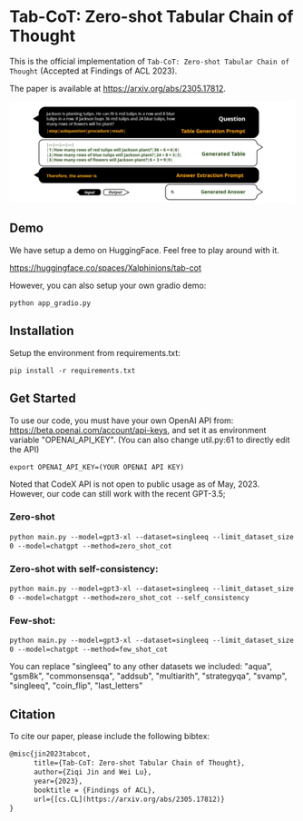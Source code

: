 # Tab-CoT: Zero-shot Tabular Chain of Thought

This is the official implementation of `Tab-CoT: Zero-shot Tabular Chain of Thought` (Accepted at Findings of ACL 2023).

The paper is available at https://arxiv.org/abs/2305.17812.

<div align="center">
<img src="intro.jpg">
</div>

## Demo

We have setup a demo on HuggingFace. Feel free to play around with it. 

https://huggingface.co/spaces/Xalphinions/tab-cot

However, you can also setup your own gradio demo:

```
python app_gradio.py
```

## Installation

Setup the environment from requirements.txt: 
```
pip install -r requirements.txt
```

## Get Started

To use our code, you must have your own OpenAI API from: https://beta.openai.com/account/api-keys, and set it as environment variable "OPENAI_API_KEY". (You can also change util.py:61 to directly edit the API)

```
export OPENAI_API_KEY=(YOUR OPENAI API KEY)
```

Noted that CodeX API is not open to public usage as of May, 2023. However, our code can still work with the recent GPT-3.5;

### Zero-shot
```
python main.py --model=gpt3-xl --dataset=singleeq --limit_dataset_size 0 --model=chatgpt --method=zero_shot_cot
```

### Zero-shot with self-consistency:
```
python main.py --model=gpt3-xl --dataset=singleeq --limit_dataset_size 0 --model=chatgpt --method=zero_shot_cot --self_consistency
```

### Few-shot:
```
python main.py --model=gpt3-xl --dataset=singleeq --limit_dataset_size 0 --model=chatgpt --method=few_shot_cot
```

You can replace "singleeq" to any other datasets we included: "aqua", "gsm8k", "commonsensqa", "addsub", "multiarith",  "strategyqa", "svamp", "singleeq", "coin_flip", "last_letters"

## Citation

To cite our paper, please include the following bibtex:

```
@misc{jin2023tabcot,
      title={Tab-CoT: Zero-shot Tabular Chain of Thought}, 
      author={Ziqi Jin and Wei Lu},
      year={2023},
      booktitle = {Findings of ACL},
      url={[cs.CL](https://arxiv.org/abs/2305.17812)}
}
```
